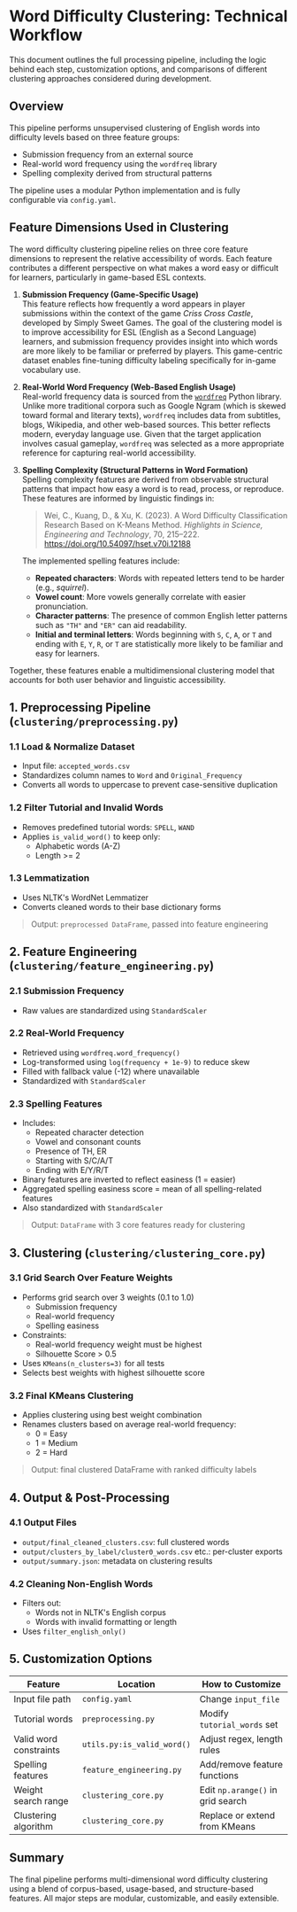 # Word Difficulty Clustering: Technical Workflow

This document outlines the full processing pipeline, including the logic behind each step, customization options, and comparisons of different clustering approaches considered during development.

## Overview

This pipeline performs unsupervised clustering of English words into difficulty levels based on three feature groups:

- Submission frequency from an external source
- Real-world word frequency using the `wordfreq` library
- Spelling complexity derived from structural patterns

The pipeline uses a modular Python implementation and is fully configurable via `config.yaml`.

## Feature Dimensions Used in Clustering

The word difficulty clustering pipeline relies on three core feature dimensions to represent the relative accessibility of words. Each feature contributes a different perspective on what makes a word easy or difficult for learners, particularly in game-based ESL contexts.

1. **Submission Frequency (Game-Specific Usage)**  
   This feature reflects how frequently a word appears in player submissions within the context of the game *Criss Cross Castle*, developed by Simply Sweet Games. The goal of the clustering model is to improve accessibility for ESL (English as a Second Language) learners, and submission frequency provides insight into which words are more likely to be familiar or preferred by players. This game-centric dataset enables fine-tuning difficulty labeling specifically for in-game vocabulary use.

2. **Real-World Word Frequency (Web-Based English Usage)**  
   Real-world frequency data is sourced from the [`wordfreq`](https://pypi.org/project/wordfreq/) Python library. Unlike more traditional corpora such as Google Ngram (which is skewed toward formal and literary texts), `wordfreq` includes data from subtitles, blogs, Wikipedia, and other web-based sources. This better reflects modern, everyday language use. Given that the target application involves casual gameplay, `wordfreq` was selected as a more appropriate reference for capturing real-world accessibility.

3. **Spelling Complexity (Structural Patterns in Word Formation)**  
   Spelling complexity features are derived from observable structural patterns that impact how easy a word is to read, process, or reproduce. These features are informed by linguistic findings in:

   > Wei, C., Kuang, D., & Xu, K. (2023). A Word Difficulty Classification Research Based on K-Means Method. *Highlights in Science, Engineering and Technology*, 70, 215–222. https://doi.org/10.54097/hset.v70i.12188

   The implemented spelling features include:
   - **Repeated characters**: Words with repeated letters tend to be harder (e.g., *squirrel*).
   - **Vowel count**: More vowels generally correlate with easier pronunciation.
   - **Character patterns**: The presence of common English letter patterns such as `"TH"` and `"ER"` can aid readability.
   - **Initial and terminal letters**: Words beginning with `S`, `C`, `A`, or `T` and ending with `E`, `Y`, `R`, or `T` are statistically more likely to be familiar and easy for learners.

Together, these features enable a multidimensional clustering model that accounts for both user behavior and linguistic accessibility.

## 1. Preprocessing Pipeline (`clustering/preprocessing.py`)

### 1.1 Load & Normalize Dataset
- Input file: `accepted_words.csv`
- Standardizes column names to `Word` and `Original_Frequency`
- Converts all words to uppercase to prevent case-sensitive duplication

### 1.2 Filter Tutorial and Invalid Words
- Removes predefined tutorial words: `SPELL`, `WAND`
- Applies `is_valid_word()` to keep only:
  - Alphabetic words (A-Z)
  - Length >= 2

### 1.3 Lemmatization
- Uses NLTK's WordNet Lemmatizer
- Converts cleaned words to their base dictionary forms

> Output: `preprocessed DataFrame`, passed into feature engineering

## 2. Feature Engineering (`clustering/feature_engineering.py`)

### 2.1 Submission Frequency
- Raw values are standardized using `StandardScaler`

### 2.2 Real-World Frequency
- Retrieved using `wordfreq.word_frequency()`
- Log-transformed using `log(frequency + 1e-9)` to reduce skew
- Filled with fallback value (-12) where unavailable
- Standardized with `StandardScaler`

### 2.3 Spelling Features
- Includes:
  - Repeated character detection
  - Vowel and consonant counts
  - Presence of TH, ER
  - Starting with S/C/A/T
  - Ending with E/Y/R/T
- Binary features are inverted to reflect easiness (1 = easier)
- Aggregated spelling easiness score = mean of all spelling-related features
- Also standardized with `StandardScaler`

> Output: `DataFrame` with 3 core features ready for clustering

## 3. Clustering (`clustering/clustering_core.py`)

### 3.1 Grid Search Over Feature Weights
- Performs grid search over 3 weights (0.1 to 1.0)
  - Submission frequency
  - Real-world frequency
  - Spelling easiness
- Constraints:
  - Real-world frequency weight must be highest
  - Silhouette Score > 0.5
- Uses `KMeans(n_clusters=3)` for all tests
- Selects best weights with highest silhouette score

### 3.2 Final KMeans Clustering
- Applies clustering using best weight combination
- Renames clusters based on average real-world frequency:
  - 0 = Easy
  - 1 = Medium
  - 2 = Hard

> Output: final clustered DataFrame with ranked difficulty labels

## 4. Output & Post-Processing

### 4.1 Output Files
- `output/final_cleaned_clusters.csv`: full clustered words
- `output/clusters_by_label/cluster0_words.csv` etc.: per-cluster exports
- `output/summary.json`: metadata on clustering results

### 4.2 Cleaning Non-English Words
- Filters out:
  - Words not in NLTK's English corpus
  - Words with invalid formatting or length
- Uses `filter_english_only()`

## 5. Customization Options

| Feature                     | Location                        | How to Customize                   |
|----------------------------|----------------------------------|------------------------------------|
| Input file path            | `config.yaml`                    | Change `input_file`                |
| Tutorial words             | `preprocessing.py`               | Modify `tutorial_words` set        |
| Valid word constraints     | `utils.py:is_valid_word()`       | Adjust regex, length rules         |
| Spelling features          | `feature_engineering.py`         | Add/remove feature functions       |
| Weight search range        | `clustering_core.py`             | Edit `np.arange()` in grid search  |
| Clustering algorithm       | `clustering_core.py`             | Replace or extend from KMeans      |

## Summary

The final pipeline performs multi-dimensional word difficulty clustering using a blend of corpus-based, usage-based, and structure-based features. All major steps are modular, customizable, and easily extensible.

